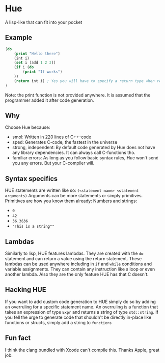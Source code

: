 # Hue
A lisp-like that can fit into your pocket

## Example
```lisp
(do
    (print "Hello there")
    (int i)
    (set i (add 1 2 3))
    (if i (do
        (print "If works")
    ))
    (return int i) ; Yes you will have to specify a return type when returning
)
```
Note: the print function is not provided anywhere. It is assumed that the programmer added it after code generation.

## Why
Choose Hue because:
* smol: Written in 220 lines of C++-code
* sped: Generates C-code, the fastest in the universe
* strong, independent: By default code generated by Hue does not have any library dependencies. It can always call C-functions tho.
* familiar errors: As long as you follow basic syntax rules, Hue won't send you any errors. But your C-compiler will.

## Syntax specifics
HUE statements are written like so:
`(<statement name> <statement arguments)`
Arguments can be more statements or simply primitives.
Primitives are how you know them already: Numbers and strings:
* `0`
* `42`
* `36.3636`
* `"This is a string""`

## Lambdas
Similarly to lisp, HUE features lambdas. They are created with the `do` statement and can return a value using the return statement.
These lambdas can be used anywhere including in `if` and `while` conditions and variable assignments. They can contain any instruction
like a loop or even another lambda.
Also they are the only feature HUE has that C doesn't.

## Hacking HUE
If you want to add custom code generation to HUE simply do so by adding an overruling for a specific statement name.
An overruling is a function that takes an expression of type `Expr` and returns a string of type `std::string`. If you fell the urge
to generate code that shouldn't be directly in-place like functions or structs, simply add a string to `functions`

## Fun fact
I think the clang bundled with Xcode can't compile this. Thanks Apple, great job.
